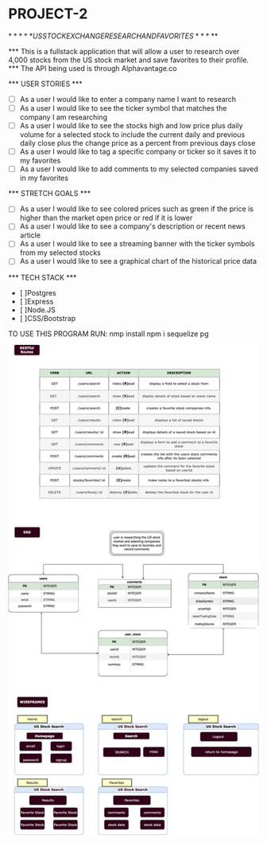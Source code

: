 # PROJECT-2
$*****  US STOCK EXCHANGE RESEARCH AND FAVORITES  *****$

*** This is a fullstack application that will allow a user to research over 4,000 stocks from the US stock market and save favorites to their profile.
*** The API being used is through Alphavantage.co


*** USER STORIES *** 

- [ ] As a user I would like to enter a company name I want to research
- [ ] As a user I would like to see the ticker symbol that matches the company I am researching
- [ ] As a user I would like to see the stocks high and low price plus daily volume for a selected stock to include the current daily and previous daily close plus the change price as a percent from previous days close
- [ ] As a user I would like to tag a specific company or ticker so it saves it to my favorites
- [ ] As a user I would like to add comments to my selected companies saved in my favorites

*** STRETCH GOALS ***
- [ ] As a user I would like to see colored prices such as green if the price is higher than the market open price or red if it is lower
- [ ] As a user I would like to see a company's description or recent news article
- [ ] As a user I would like to see a streaming banner with the ticker symbols from my selected stocks
- [ ] As a user I would like to see a graphical chart of the historical price data

*** TECH STACK ***
- [ ]Postgres
- [ ]Express
- [ ]Node.JS
- [ ]CSS/Bootstrap

TO USE THIS PROGRAM RUN:
nmp install
npm i sequelize pg


![add erd](./ERD.drawio.png)

